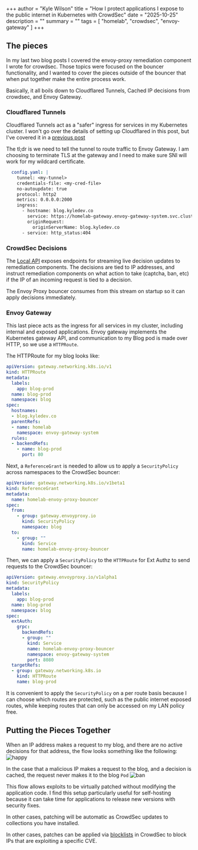 +++
author = "Kyle Wilson"
title = "How I protect applications I expose to the public internet in Kubernetes with CrowdSec"
date = "2025-10-25"
description = ""
summary = ""
tags = [
    "homelab",
    "crowdsec",
    "envoy-gateway"
]
+++

## The pieces

In my last two blog posts I covered the envoy-proxy remediation component I wrote for crowdsec. Those topics were focused on the bouncer functionality, and I wanted to cover the pieces outside of the bouncer that when put together make the entire process work.

Basically, it all boils down to Cloudflared Tunnels, Cached IP decisions from crowdsec, and Envoy Gateway.

### Cloudflared Tunnels

Cloudflared Tunnels act as a "safer" ingress for services in my Kubernetes cluster. I won't go over the details of setting up Cloudflared in this post, but I've covered it in a [previous post](/posts/cloudflare-tunnel)

The tl;dr is we need to tell the tunnel to route traffic to Envoy Gateway. I am choosing to terminate TLS at the gateway and I need to make sure SNI will work for my wildcard certificate.

```yaml
  config.yaml: |
    tunnel: <my-tunnel>
    credentials-file: <my-cred-file>
    no-autoupdate: true
    protocol: http2
    metrics: 0.0.0.0:2000
    ingress:
      - hostname: blog.kyledev.co
        service: https://homelab-gateway.envoy-gateway-system.svc.cluster.local:443
        originRequest:
          originServerName: blog.kyledev.co
      - service: http_status:404
```

### CrowdSec Decisions

The [Local API](https://docs.crowdsec.net/docs/local_api/intro/) exposes endpoints for streaming live decision updates to remediation components. The decisions are tied to IP addresses, and instruct remediation components on what action to take (captcha, ban, etc) if the IP of an incoming request is tied to a decision.

The Envoy Proxy bouncer consumes from this stream on startup so it can apply decisions immediately.

### Envoy Gateway

This last piece acts as the ingress for all services in my cluster, including internal and exposed applications. Envoy gateway implements the Kubernetes gateway API, and communication to my Blog pod is made over HTTP, so we use a `HTTPRoute`.

The HTTPRoute for my blog looks like:
```yaml
apiVersion: gateway.networking.k8s.io/v1
kind: HTTPRoute
metadata:
  labels:
    app: blog-prod
  name: blog-prod
  namespace: blog
spec:
  hostnames:
  - blog.kyledev.co
  parentRefs:
  - name: homelab
    namespace: envoy-gateway-system
  rules:
  - backendRefs:
    - name: blog-prod
      port: 80
```

Next, a `ReferenceGrant` is needed to allow us to apply a `SecurityPolicy` across namespaces to the CrowdSec bouncer:
```yaml
apiVersion: gateway.networking.k8s.io/v1beta1
kind: ReferenceGrant
metadata:
  name: homelab-envoy-proxy-bouncer
spec:
  from:
    - group: gateway.envoyproxy.io
      kind: SecurityPolicy
      namespace: blog
  to:
    - group: ""
      kind: Service
      name: homelab-envoy-proxy-bouncer
```

Then, we can apply a `SecurityPolicy` to the `HTTPRoute` for Ext Authz to send requests to the CrowdSec bouncer:
```yaml
apiVersion: gateway.envoyproxy.io/v1alpha1
kind: SecurityPolicy
metadata:
  labels:
    app: blog-prod
  name: blog-prod
  namespace: blog
spec:
  extAuth:
    grpc:
      backendRefs:
      - group: ""
        kind: Service
        name: homelab-envoy-proxy-bouncer
        namespace: envoy-gateway-system
        port: 8080
  targetRefs:
  - group: gateway.networking.k8s.io
    kind: HTTPRoute
    name: blog-prod
```

It is convenient to apply the `SecurityPolicy` on a per route basis because I can choose which routes are protected, such as the public internet exposed routes, while keeping routes that can only be accessed on my LAN policy free.

## Putting the Pieces Together

When an IP address makes a request to my blog, and there are no active decisions for that address, the flow looks something like the following:
![happy](/images/protecting-internet-facing-apps/happy.png)

In the case that a malicious IP makes a request to the blog, and a decision is cached, the request never makes it to the blog `Pod`
![ban](/images/protecting-internet-facing-apps/ban.png)

This flow allows exploits to be virtually patched without modifying the application code. I find this setup particularly useful for self-hosting because it can take time for applications to release new versions with security fixes.

In other cases, patching will be automatic as CrowdSec updates to collections you have installed.

In other cases, patches can be applied via [blocklists](https://app.crowdsec.net/blocklists/6666d5c9a5ded82be1bec1e0) in CrowdSec to block IPs that are exploiting a specific CVE.